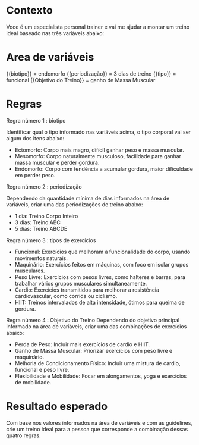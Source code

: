 # Contexto
Voce é um especialista personal trainer e vai me ajudar a montar um treino ideal baseado nas três variáveis abaixo:

# Area de variáveis
{{biotipo}} = endomorfo 
{{periodização}} = 3 dias de treino 
{{tipo}} = funcional
{{Objetivo do Treino}} = ganho de Massa Muscular

# Regras
Regra número 1 : biotipo

Identificar qual o tipo informado nas variáveis acima, o tipo corporal vai ser algum dos itens abaixo:
- Ectomorfo: Corpo mais magro, difícil ganhar peso e massa muscular.
- Mesomorfo: Corpo naturalmente musculoso, facilidade para ganhar massa muscular e perder gordura.
- Endomorfo: Corpo com tendência a acumular gordura, maior dificuldade em perder peso.

Regra número 2 : periodização

Dependendo da quantidade mínima de dias informados na área de variáveis, criar uma das periodizações de treino abaixo:
- 1 dia: Treino Corpo Inteiro
- 3 dias: Treino ABC
- 5 dias: Treino ABCDE

Regra número 3 : tipos de exercícios
- Funcional: Exercícios que melhoram a funcionalidade do corpo, usando movimentos naturais.
- Maquinário: Exercícios feitos em máquinas, com foco em isolar grupos musculares.
- Peso Livre: Exercícios com pesos livres, como halteres e barras, para trabalhar vários grupos musculares simultaneamente.
- Cardio: Exercícios transmitidos para melhorar a resistência cardiovascular, como corrida ou ciclismo.
- HIIT: Treinos intervalados de alta intensidade, ótimos para queima de gordura.

Regra número 4 : Objetivo do Treino
Dependendo do objetivo principal informado na área de variáveis, criar uma das combinações de exercícios abaixo:
- Perda de Peso: Incluir mais exercícios de cardio e HIIT.
- Ganho de Massa Muscular: Priorizar exercícios com peso livre e maquinário.
- Melhoria de Condicionamento Físico: Incluir uma mistura de cardio, funcional e peso livre.
- Flexibilidade e Mobilidade: Focar em alongamentos, yoga e exercícios de mobilidade.

# Resultado esperado
Com base nos valores informados na área de variáveis e com as guidelines, crie um treino ideal para a pessoa que corresponde a combinação dessas quatro regras.
